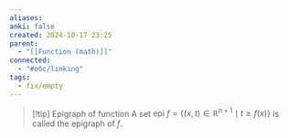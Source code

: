 ```yaml
---
aliases: 
anki: false
created: 2024-10-17 23:25
parent:
  - "[[Function (math)]]"
connected:
  - "#обс/linking"
tags:
  - fix/empty
---
```


> [!tip] Epigraph of function
A set $\text{epi } f = \{(x,t) \in \mathbb{R}^{n+1} \mid t \geq f(x)\}$ is called the epigraph of $f$.

